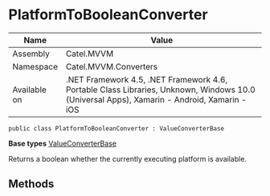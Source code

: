 

# PlatformToBooleanConverter

Name|Value
---|---
Assembly|Catel.MVVM
Namespace|Catel.MVVM.Converters
Available on|.NET Framework 4.5, .NET Framework 4.6, Portable Class Libraries, Unknown, Windows 10.0 (Universal Apps), Xamarin - Android, Xamarin - iOS

```
public class PlatformToBooleanConverter : ValueConverterBase
```

**Base types**
[ValueConverterBase](/Catel.MVVM\Catel\MVVM\Converters\ValueConverterBase.md)


Returns a boolean whether the currently executing platform is available.



## Methods

